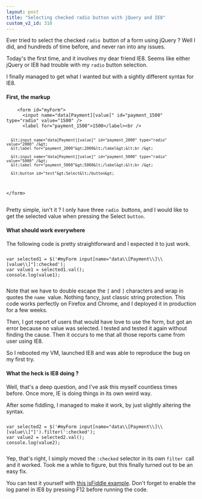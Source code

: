 ```yaml
---
layout: post
title: "Selecting checked radio button with jQuery and IE8"
custom_v2_id: 310
---
```


<p>Ever tried to select the checked <code>radio </code>button of a form using jQuery ? Well I did, and hundreds of time before, and never ran into any issues.</p>
<p>Today's the first time, and it involves my dear friend IE8. Seems like either jQuery or IE8 had trouble with my <code>radio</code> button selection.</p>
<p>I finally managed to get what I wanted but with a sightly different syntax for IE8.</p>
<h4>First, the markup</h4>
<pre><code lang="html">    &lt;form id="myForm"&gt;
      &lt;input name="data[Payment][value]" id="payment_1500" type="radio" value="1500" /&gt;
      &lt;label for="payment_1500"&gt;1500&lt;/label&gt;&lt;br /&gt;
      
      &lt;input name="data[Payment][value]" id="payment_2000" type="radio" value="2000" /&gt;
      &lt;label for="payment_2000"&gt;2000&lt;/label&gt;&lt;br /&gt;
      
      &lt;input name="data[Payment][value]" id="payment_5000" type="radio" value="5000" /&gt;
      &lt;label for="payment_5000"&gt;5000&lt;/label&gt;&lt;br /&gt;
      
      &lt;button id="test"&gt;Select&lt;/button&gt;
  &lt;/form&gt;
</code></pre>
<p>Pretty simple, isn't it ? I only have three <code>radio </code>buttons, and I would like to get the selected value when pressing the Select <code>button</code>.</p>
<h4>What should work everywhere</h4>
<p>The following code is pretty straightforward and I expected it to just work.</p>
<pre><code lang="js"><p>var selected1 = $('#myForm input[name="data\\[Payment\\]\\[value\\]"]:checked');<br />var value1 = selected1.val();<br />console.log(value1);</p></code></pre>
<p>Note that we have to double escape the <code>[</code> and <code>]</code> characters and wrap in quotes the <code>name </code>value. Nothing fancy, just classic string protection. This code works perfectly on Firefox and Chrome, and I deployed it in production for a few weeks.</p>
<p>Then, I got report of users that would have love to use the form, but got an error because no value was selected. I tested and tested it again without finding the cause. Then it occurs to me that all those reports came from user using IE8.</p>
<p>So I rebooted my VM, launched IE8 and was able to reproduce the bug on my first try.</p>
<h4>What the heck is IE8 doing ?</h4>
<p>Well, that's a deep question, and I've ask this myself countless times before. Once more, IE is doing things in its own weird way.</p>
<p>After some fiddling, I managed to make it work, by just slightly altering the syntax.</p>
<pre><code lang="js"><p>var selected2 = $('#myForm input[name="data\\[Payment\\]\\[value\\]"]').filter(':checked');<br />var value2 = selected2.val();<br />console.log(value2); </p></code></pre>
<p>Yep, that's right, I simply moved the <code>:checked</code> selector in its own <code>filter </code>call and it worked. Took me a while to figure, but this finally turned out to be an easy fix.</p>
<p>You can test it yourself with <a title="Testing IE8 bug with jsFiddle" href="http://jsfiddle.net/pixelastic/WS53Q/1/" target="_blank">this jsFiddle example</a>. Don't forget to enable the log panel in IE8 by pressing F12 before running the code.</p>